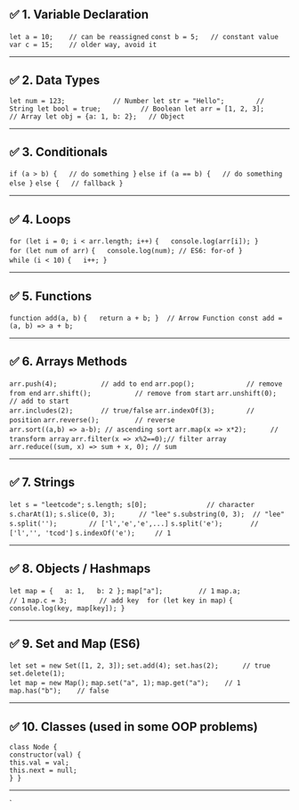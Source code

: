 ## ✅ 1. **Variable Declaration**

`let a = 10;    // can be reassigned` 
`const b = 5;   // constant value` 
`var c = 15;    // older way, avoid it`

---

## ✅ 2. **Data Types**

`let num = 123;            // Number let str = "Hello";        // String let bool = true;          // Boolean let arr = [1, 2, 3];      // Array let obj = {a: 1, b: 2};   // Object`

---

## ✅ 3. **Conditionals**

`if (a > b) {   // do something }` 
`else if (a == b) {   // do something else }` 
`else {   // fallback }`

---

## ✅ 4. **Loops**

`for (let i = 0; i < arr.length; i++)`
	`{   console.log(arr[i]); }`  
`for (let num of arr)` 
	`{   console.log(num); // ES6: for-of }`  
`while (i < 10)` 
	`{   i++; }`

---

## ✅ 5. **Functions**

`function add(a, b)` 
	`{   return a + b; }  // Arrow Function const add = (a, b) => a + b;`

---

## ✅ 6. **Arrays Methods**

`arr.push(4);           // add to end` 
`arr.pop();             // remove from end` 
`arr.shift();           // remove from start` 
`arr.unshift(0);        // add to start`  
`arr.includes(2);       // true/false` 
`arr.indexOf(3);        // position` 
`arr.reverse();         // reverse`  
`arr.sort((a,b) => a-b); // ascending sort` 
`arr.map(x => x*2);      // transform array` 
`arr.filter(x => x%2==0);// filter array` 
`arr.reduce((sum, x) => sum + x, 0); // sum`

---

## ✅ 7. **Strings**

`let s = "leetcode";` 
`s.length; s[0];               // character` 
`s.charAt(1);` 
`s.slice(0, 3);      // "lee"` 
`s.substring(0, 3);  // "lee"` 
`s.split('');        // ['l','e','e',...]` 
`s.split('e');       // ['l','', 'tcod']` 
`s.indexOf('e');     // 1`

---

## ✅ 8. **Objects / Hashmaps**

`let map = {   a: 1,   b: 2 };` 
`map["a"];         // 1` 
`map.a;            // 1` 
`map.c = 3;        // add key  for (let key in map)` 
`{   console.log(key, map[key]); }`

---

## ✅ 9. **Set and Map (ES6)**

`let set = new Set([1, 2, 3]);` 
`set.add(4); set.has(2);      // true` 
`set.delete(1);`  
`let map = new Map();` 
`map.set("a", 1);` 
`map.get("a");    // 1` 
`map.has("b");    // false`

---

## ✅ 10. **Classes (used in some OOP problems)**

`class Node {`   
	`constructor(val) {`     
		`this.val = val;`     
		`this.next = null;`   
	`} }`

---

`